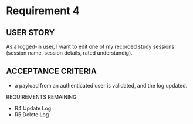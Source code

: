 # Requirement 4

## USER STORY

As a logged-in user, I want to edit one of my recorded study sessions (session name, session details, rated understandig).

## ACCEPTANCE CRITERIA

+ a payload from an authenticated user is validated, and the log updated.

REQUIREMENTS REMAINING

+ R4 Update Log
+ R5 Delete Log
